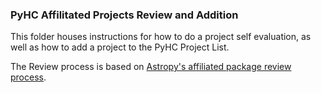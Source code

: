 ### PyHC Affilitated Projects Review and Addition

This folder houses instructions for how to do a project self evaluation, as well as how to add a project to the PyHC Project List.

The Review process is based on [Astropy's affiliated package review process](https://github.com/astropy/project/tree/master/affiliated).

